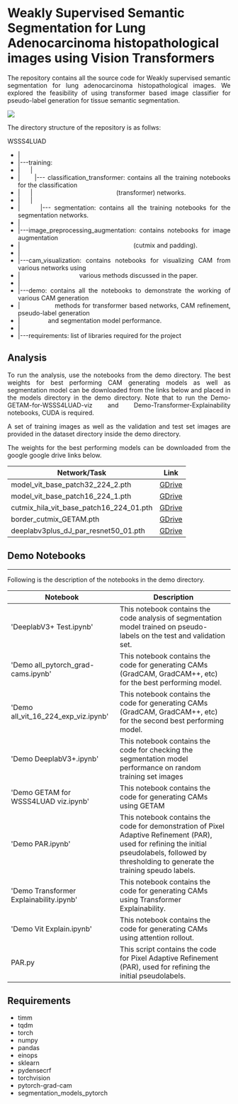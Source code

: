 # Weakly Supervised Semantic Segmentation for Lung Adenocarcinoma histopathological images using Vision Transformers

<div style="text-align: justify"> 

The repository contains all the source code for Weakly supervised semantic segmentation for lung adenocarcinoma histopathological images. We explored the feasibility of using transformer based image classifier for pseudo-label generation for tissue semantic segmentation.

![](https://i.imgur.com/lqrGRyC.jpg)

The directory structure of the repository is as follws:

WSSS4LUAD
+ |
+ |---training:
+ |&nbsp;&nbsp;&nbsp;&nbsp;&nbsp;&nbsp;|
+ |&nbsp;&nbsp;&nbsp;&nbsp;&nbsp;&nbsp;|--- classification_transformer: contains all the training notebooks for the classification
+ |&nbsp;&nbsp;&nbsp;&nbsp;&nbsp;&nbsp;| &nbsp;&nbsp;&nbsp;&nbsp;&nbsp;&nbsp;&nbsp;&nbsp;&nbsp;&nbsp;&nbsp;&nbsp;&nbsp;&nbsp;&nbsp;&nbsp;&nbsp;&nbsp;&nbsp;&nbsp;&nbsp;&nbsp;&nbsp;&nbsp;&nbsp;&nbsp;&nbsp;&nbsp;&nbsp;&nbsp;&nbsp;&nbsp;&nbsp;&nbsp;&nbsp;&nbsp;&nbsp;&nbsp;&nbsp;&nbsp;&nbsp;&nbsp;&nbsp;&nbsp;&nbsp;&nbsp; (transformer) networks.
+ |&nbsp;&nbsp;&nbsp;&nbsp;&nbsp;&nbsp;|
+ |&nbsp;&nbsp;&nbsp;&nbsp;&nbsp;&nbsp;|--- segmentation: contains all the training notebooks for the segmentation networks.
+ |
+ |---image_preprocessing_augmentation: contains notebooks for image augmentation
+ |&nbsp;&nbsp;&nbsp;&nbsp;&nbsp;&nbsp;&nbsp;&nbsp;&nbsp;&nbsp;&nbsp;&nbsp;&nbsp;&nbsp;&nbsp;&nbsp;&nbsp;&nbsp;&nbsp;&nbsp;&nbsp;&nbsp;&nbsp;&nbsp;&nbsp;&nbsp;&nbsp;&nbsp;&nbsp;&nbsp;&nbsp;&nbsp;&nbsp;&nbsp;&nbsp;&nbsp;&nbsp;&nbsp;&nbsp;&nbsp;&nbsp;&nbsp;&nbsp;&nbsp;&nbsp;&nbsp;&nbsp;&nbsp;&nbsp;&nbsp;&nbsp;&nbsp;&nbsp;&nbsp;&nbsp;&nbsp;&nbsp;&nbsp;&nbsp;&nbsp;&nbsp;&nbsp;&nbsp;&nbsp;&nbsp;(cutmix and padding).
+ |
+ |---cam_visualization: contains notebooks for visualizing CAM from various networks using
+ |&nbsp;&nbsp;&nbsp;&nbsp;&nbsp;&nbsp;&nbsp;&nbsp;&nbsp;&nbsp;&nbsp;&nbsp;&nbsp;&nbsp;&nbsp;&nbsp;&nbsp;&nbsp;&nbsp;&nbsp;&nbsp;&nbsp;&nbsp;&nbsp;&nbsp;&nbsp;&nbsp;&nbsp;&nbsp;&nbsp;&nbsp;&nbsp;&nbsp;&nbsp;various methods discussed in the paper.
+ |
+ |---demo: contains all the notebooks to demonstrate the working of various CAM generation
+ |&nbsp;&nbsp;&nbsp;&nbsp;&nbsp;&nbsp;&nbsp;&nbsp;&nbsp;&nbsp;&nbsp;&nbsp;&nbsp;&nbsp;&nbsp;&nbsp;methods for transformer based networks, CAM refinement, pseudo-label generation
+ |&nbsp;&nbsp;&nbsp;&nbsp;&nbsp;&nbsp;&nbsp;&nbsp;&nbsp;&nbsp;&nbsp;&nbsp;&nbsp;&nbsp;&nbsp;&nbsp;and segmentation model performance.
+ |
+ |---requirements: list of libraries required for the project

## Analysis

To run the analysis, use the notebooks from the demo directory. The best weights for best performing CAM generating models as well as segmentation model can be downloaded from the links below and placed in the models directory in the demo directory. Note that to run the Demo-GETAM-for-WSSS4LUAD-viz and Demo-Transformer-Explainability notebooks, CUDA is required.

A set of training images as well as the validation and test set images are provided in the dataset directory inside the demo directory.

The weights for the best performing models can be downloaded from the google google drive links below.

<center>

| Network/Task  | Link  |
|---|---|
| model_vit_base_patch32_224_2.pth          | [GDrive](https://drive.google.com/file/d/1MEWlWZ5yGTnMqImiJX3qVDytej0lHqkH/view?usp=sharing)  |
| model_vit_base_patch16_224_1.pth          | [GDrive](https://drive.google.com/file/d/1dpdFgqHvJB4XN-fkV-91-twCxJtca_3l/view?usp=sharing)  |
| cutmix_hila_vit_base_patch16_224_01.pth   | [GDrive](https://drive.google.com/file/d/1-0K0fa2ldf0VKSa3UwdTEiWV0LH3TaHN/view?usp=sharing)  |
| border_cutmix_GETAM.pth                   | [GDrive](https://drive.google.com/file/d/1In2msf66Q7Ea4lEW638pYzXWwr5nr7X7/view?usp=sharing)  |
| deeplabv3plus_dJ_par_resnet50_01.pth      | [GDrive](https://drive.google.com/file/d/1cQDRNmfM7_RmIIjQjOIhjRsBQySnT171/view?usp=sharing)  |

</center>

## Demo Notebooks
---
Following is the description of the notebooks in the demo directory.

| Notebook                                  | Description  |
|   ---                                     |   ---        |
|'DeeplabV3+ Test.ipynb'                    | This notebook contains the code analysis of segmentation model trained on pseudo-labels on the test and validation set. |
|'Demo all_pytorch_grad-cams.ipynb'         | This notebook contains the code for generating CAMs (GradCAM, GradCAM++, etc) for the best performing model. |
|'Demo all_vit_16_224_exp_viz.ipynb'        | This notebook contains the code for generating CAMs (GradCAM, GradCAM++, etc) for the second best performing model. |
|'Demo DeeplabV3+.ipynb'                    | This notebook contains the code for checking the segmentation model performance on random training set images |
|'Demo GETAM for WSSS4LUAD viz.ipynb'       | This notebook contains the code for generating CAMs using GETAM |
|'Demo PAR.ipynb'                           | This notebook contains the code for demonstration of Pixel Adaptive Refinement (PAR), used for refining the initial pseudolabels, followed by thresholding to generate the training speudo labels. |
|'Demo Transformer Explainability.ipynb'    | This notebook contains the code for generating CAMs using Transformer Explainability. |
|'Demo Vit Explain.ipynb'                   | This notebook contains the code for generating CAMs using attention rollout. |
|PAR.py                                     | This script contains the code for Pixel Adaptive Refinement (PAR), used for refining the initial pseudolabels. |

## Requirements

- timm
- tqdm
- torch
- numpy
- pandas
- einops
- sklearn
- pydensecrf
- torchvision
- pytorch-grad-cam
- segmentation_models_pytorch



 </div>